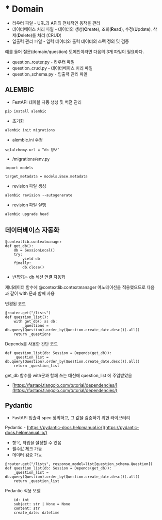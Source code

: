 
# * Domain
* 라우터 파일 - URL과 API의 전체적인 동작을 관리
* 데이터베이스 처리 파일 - 데이터의 생성(**C**reate), 조회(**R**ead), 수정(**U**pdate), 삭제(**D**elete)를 처리 (CRUD)
* 입출력 관리 파일 - 입력 데이터와 출력 데이터의 스펙 정의 및 검증


예를 들어 질문(domain/question) 도메인이라면 다음의 3개 파일이 필요하다.
* question_router.py - 라우터 파일
* question_crud.py - 데이터베이스 처리 파일
* question_schema.py - 입출력 관리 파일



## ALEMBIC 
- FestAPI 테이블 자동 생성 및 버전 관리 

```pip install alembic```

- 초기화 
```
alembic init migrations
```

- alembic.ini 수정
```
sqlalchemy.url = “db 정보”
```

- /migrations/env.py
```
import models

target_metadata = models.Base.metadata
```

- revision 파일 생성
```
alembic revision --autogenerate
```

- revision 파일 실행
```
alembic upgrade head
```


## 데이터베이스 자동화 
```
@contextlib.contextmanager
def get_db():
    db = SessionLocal()
    try:
        yield db
    finally:
        db.close()

```

- 반복되는 db 세션 연결 자동화 

제너레이터 함수에 @contextlib.contextmanager 어노테이션을 적용했으므로 다음과 같이 with 문과 함께 사용

변경된 코드 
```
@router.get("/lists")
def question_list():
    with get_db() as db:
        _questions = db.query(Question).order_by(Question.create_date.desc()).all()
    return _questions

```

Depends를 사용한 간단 코드 
```@router.get("/list")
def question_list(db: Session = Depends(get_db)):
    _question_list = db.query(Question).order_by(Question.create_date.desc()).all()
    return _question_list
```

get_db 함수를 with문과 함께 쓰는 대신에 question_list 에 주입받았음
* [https://fastapi.tiangolo.com/tutorial/dependencies/](https://fastapi.tiangolo.com/tutorial/dependencies/)


## Pydantic

- FastAPI 입출력 spec 정의하고, 그 값을 검증하기 위한 라이브러리 

Pydantic - [https://pydantic-docs.helpmanual.io/](https://pydantic-docs.helpmanual.io/)

- 항목, 타입을 설정할 수 있음
- 필수값 체크 가능
- 데이터 검증 가능 

```
@router.get("/lists", response_model=list[question_schema.Question])
def question_list(db: Session = Depends(get_db)):
    _question_list = db.query(Question).order_by(Question.create_date.desc()).all()
    return _question_list

```

Pedantic 적용 모델 
```class Question(BaseModel):
    id: int
    subject: str | None = None
    content: str
    create_date: datetime

```

